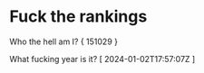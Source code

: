 # Fuck the rankings

Who the hell am I?
{ 151029 }

What fucking year is it?
[ 2024-01-02T17:57:07Z ]

